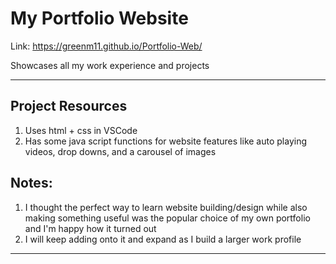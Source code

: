 # My Portfolio Website

Link: https://greenm11.github.io/Portfolio-Web/

Showcases all my work experience and projects

---

## Project Resources
1. Uses html + css in VSCode
2. Has some java script functions for website features like auto playing videos, drop downs, and a carousel of images

## Notes:
1. I thought the perfect way to learn website building/design while also making something useful was the popular choice of my own portfolio and I'm happy how it turned out
2. I will keep adding onto it and expand as I build a larger work profile

---
